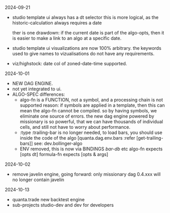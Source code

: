 
2024-09-21
- studio template ui always has a dt selector
  this is more logical, as the historic-calculation always requires a date

  ther is one drawdown: if the current date is part of the algo-opts, 
  then it is easier to make a link to an algo at a specific date.
- studio template ui visualizations are now 100% arbitrary.
  the keywords used to give names to vizualisations do not have any requirements.
- viz/highstock: date col of zoned-date-time supported.

2024-10-01
- NEW DAG ENGINE.
- not yet integrated to ui.
- ALGO-SPEC differences:
  - algo-fn is a FUNCTION, not a symbol, and a processing chain is not supported
    reason: if symbols are applied in a template, then this can mean the algo-fn
            cannot be compiled. so by having symbols, we eliminate one source of
            errors. the new dag engine powered by missionary is so powerful, that
            we can have thousands of individual cells, and still not have to worry
            about performance. 
  - :type :trailing-bar is no longer needed, to load bars, you should use 
    inside the code of the algo [quanta.dag.env.bars :refer [get-trailing-bars]]
    see: dev.bollinger-algo
  - ENV removed, this is now via BINDINGS *bar-db* etc
    algo-fn expects [opts dt]
    formula-fn expects [opts & args]


2024-10-02 
- remove javelin engine, going forward: only missionary dag
  0.4.xxx will no longer contain javelin

2024-10-13
- quanta.trade new backtest engine
- sub-projects studio-dev and dev for developers